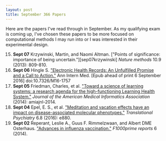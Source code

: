 ```yaml
---
layout: post
title: September 366 Papers
---
```


Here are the papers I've read through in September. As my qualifying exam is
coming up, I've chosen these papers to be more focused on computational methods
I may run into or I was interested in their experimental design.

15. **Sept 07** Krzywinski, Martin, and Naomi Altman. ["Points of significance:
    importance of being uncertain."][sep07krzywinski] *Nature methods* 10.9
    (2013): 809-810.
14. **Sept 06** Hingle S. ["Electronic Health Records: An Unfulfilled Promise
    and a Call to Action."][sep06hingle] Ann Intern Med. [Epub ahead of print 6
    September 2016] doi:10.7326/M16-1757
13. **Sept 05** Friedman, Charles, et al. ["Toward a science of learning
    systems: a research agenda for the high-functioning Learning Health
    System."][sep05friedman] *Journal of the American Medical Informatics
    Association* (2014): amiajnl-2014.
12. **Sept 04** Epel, E. S., et al. ["Meditation and vacation effects have an
    impact on disease-associated molecular phenotypes."][sep04epel]
    *Translational Psychiatry* 6.8 (2016): e880.
11. **Sept 02** Reperant, Leslie A., Guus F. Rimmelzwaan, and Albert DME
    Osterhaus. ["Advances in influenza vaccination."][sep02reperant]
    *F1000prime reports* 6 (2014).

[sep07krzywinshi]: http://www.nature.com/nmeth/journal/v10/n9/full/nmeth.2613.html
[sep06hingle]: http://annals.org/article.aspx?articleid=2546705
[sep05friedman]: http://dx.doi.org/10.1136/amiajnl-2014-002977
[sep04epel]: http://www.nature.com/tp/journal/v6/n8/abs/tp2016164a.html
[sep02reperant]: http://www.ncbi.nlm.nih.gov/pubmed/24991424
